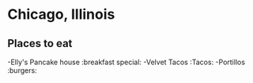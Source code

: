 # Chicago, Illinois


## Places to eat

-Elly's Pancake house :breakfast special:
-Velvet Tacos :Tacos:
-Portillos :burgers:

